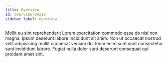 ```yaml
---
title: Overview
id: overview-24212
sidebar_label: Overview
---
```


Mollit eu sint reprehenderit Lorem exercitation commodo esse do nisi non magna. Ipsum deserunt labore incididunt sit anim. Non ut occaecat nostrud velit adipisicing mollit occaecat veniam do. Enim enim sunt sunt consectetur sunt incididunt labore. Fugiat nulla dolor sunt deserunt consequat qui proident amet sint.

